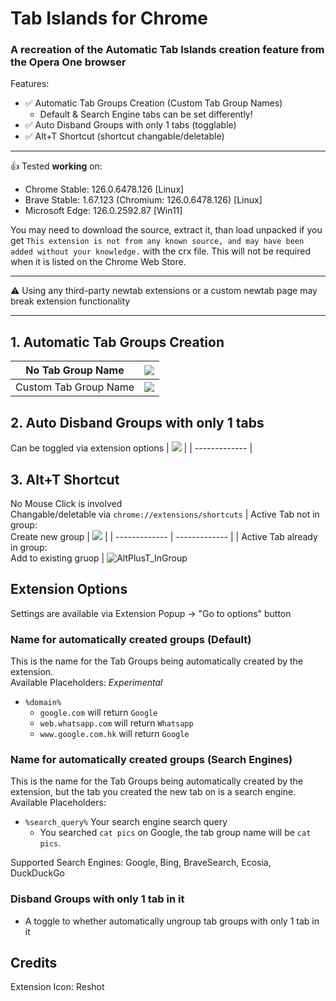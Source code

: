 # Tab Islands for Chrome
### A recreation of the Automatic Tab Islands creation feature from the Opera One browser

Features:<br>
- ✅ Automatic Tab Groups Creation (Custom Tab Group Names)<br>
  - Default & Search Engine tabs can be set differently!<br>
- ✅ Auto Disband Groups with only 1 tabs (togglable)<br>
- ✅ Alt+T Shortcut (shortcut changable/deletable)

---
👍 Tested **working** on:<br>
- Chrome Stable: 126.0.6478.126 [Linux]
- Brave	Stable: 1.67.123 (Chromium: 126.0.6478.126) [Linux]
- Microsoft Edge: 126.0.2592.87 [Win11]
  
You may need to download the source, extract it, than load unpacked if you get `This extension is not from any known source, and may have been added without your knowledge.` with the crx file. This will not be required when it is listed on the Chrome Web Store.

---
⚠️ Using any third-party newtab extensions or a custom newtab page may break extension functionality

---
## 1. Automatic Tab Groups Creation
| No Tab Group Name     | ![](https://github.com/SpookyKipper/TabIslandsForChrome/blob/main/repo_assets/AutoCreateNoName.gif)      | 
| ------------- | ------------- | 
| Custom Tab Group Name          | ![](https://github.com/SpookyKipper/TabIslandsForChrome/blob/main/repo_assets/AutoCreateWithName.gif)         | 



## 2. Auto Disband Groups with only 1 tabs 
Can be toggled via extension options
| ![](https://github.com/SpookyKipper/TabIslandsForChrome/blob/main/repo_assets/AutoDisband.gif) |
| ------------- |

## 3. Alt+T Shortcut 
No Mouse Click is involved <br>
Changable/deletable via `chrome://extensions/shortcuts`
| Active Tab not in group: <br> Create new group | ![](https://github.com/SpookyKipper/TabIslandsForChrome/blob/main/repo_assets/AltPlusT.gif) |
| ------------- | ------------- |
| Active Tab already in group: <br> Add to existing gruop | ![AltPlusT_InGroup](https://github.com/user-attachments/assets/514657e2-44a1-456c-9875-4f14bd333b8d)




## Extension Options
Settings are available via Extension Popup -> "Go to options" button
### Name for automatically created groups (Default)
This is the name for the Tab Groups being automatically created by the extension. <br>
Available Placeholders: *Experimental*<br>
- `%domain%`
  - `google.com` will return `Google`
  - `web.whatsapp.com` will return `Whatsapp`
  - `www.google.com.hk` will return `Google`
### Name for automatically created groups (Search Engines)
This is the name for the Tab Groups being automatically created by the extension, but the tab you created the new tab on is a search engine.<br>
Available Placeholders:<br>
- `%search_query%` Your search engine search query
  - You searched `cat pics` on Google, the tab group name will be `cat pics`.

Supported Search Engines: Google, Bing, BraveSearch, Ecosia, DuckDuckGo
### Disband Groups with only 1 tab in it
- A toggle to whether automatically ungroup tab groups with only 1 tab in it



## Credits
Extension Icon: Reshot
